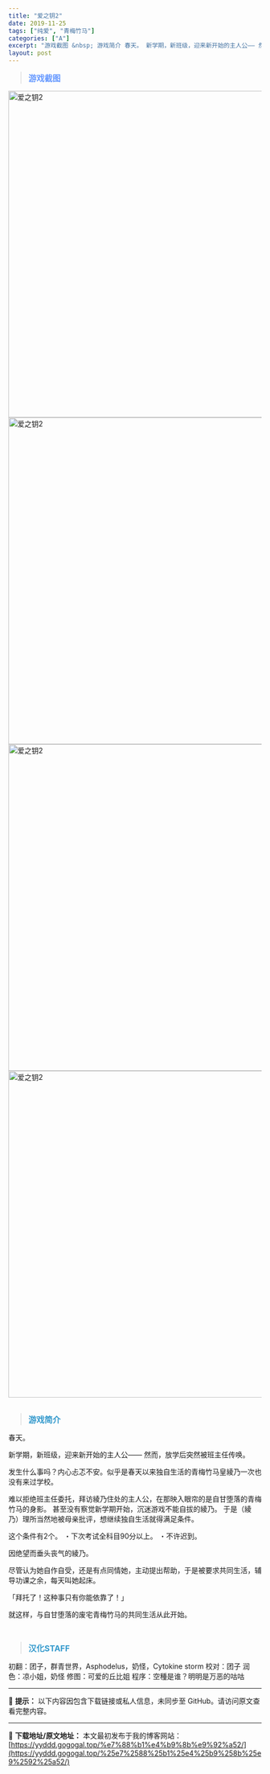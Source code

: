 ```yaml
---
title: "爱之钥2"
date: 2019-11-25
tags: ["纯爱", "青梅竹马"]
categories: ["A"]
excerpt: "游戏截图 &nbsp; 游戏简介 春天。 新学期，新班级，迎来新开始的主人公—— 然而，放学后突然被班主任传唤。 发生什么事吗？内心忐忑不安。似乎是春天以来独自生活的青梅竹马皇綾乃一次也没有来过学校。 难以拒绝班主任委托，拜访綾乃住处的主人公，在那映入眼帘的是自甘堕落的青梅竹马的身影。 甚至没有察觉&hellip;"
layout: post
---
```


<div>
<blockquote><b><span style="font-size: 12pt; color: #6699ff;">游戏截图</span></b></blockquote>
<div><img title="点击放大" src="https://yyddd.gogogal.top/wp-content/uploads/2025/04/20250412_67fa18c3082c5.webp" alt="爱之钥2" width="650" /></div>
<div><img title="点击放大" src="https://yyddd.gogogal.top/wp-content/uploads/2025/04/20250412_67fa18c462763.webp" alt="爱之钥2" width="650" /></div>
<div><img title="点击放大" src="https://yyddd.gogogal.top/wp-content/uploads/2025/04/20250412_67fa18c5e5283.webp" alt="爱之钥2" width="650" /></div>
<div><img title="点击放大" src="https://yyddd.gogogal.top/wp-content/uploads/2025/04/20250412_67fa18c74cfc5.webp" alt="爱之钥2" width="650" /></div>
&nbsp;
<blockquote><b><span style="font-size: 12pt; color: #3399cc;">游戏简介</span></b></blockquote>
<div>

春天。

新学期，新班级，迎来新开始的主人公——
然而，放学后突然被班主任传唤。

发生什么事吗？内心忐忑不安。似乎是春天以来独自生活的青梅竹马皇綾乃一次也没有来过学校。

难以拒绝班主任委托，拜访綾乃住处的主人公，在那映入眼帘的是自甘堕落的青梅竹马的身影。
甚至没有察觉新学期开始，沉迷游戏不能自拔的綾乃。
于是（綾乃）理所当然地被母亲批评，想继续独自生活就得满足条件。

这个条件有2个。
・下次考试全科目90分以上。
・不许迟到。

因绝望而垂头丧气的綾乃。

尽管认为她自作自受，还是有点同情她，主动提出帮助，于是被要求共同生活，辅导功课之余，每天叫她起床。

「拜托了！这种事只有你能依靠了！」

就这样，与自甘堕落的废宅青梅竹马的共同生活从此开始。

</div>
&nbsp;
<blockquote><b><span style="font-size: 12pt; color: #3399cc;">汉化STAFF</span></b></blockquote>
<div>初翻：团子，群青世界，Asphodelus，奶怪，Cytokine storm
校对：团子
润色：凉小姐，奶怪
修图：可爱的丘比姐
程序：空種是谁？明明是万恶的咕咕</div>
</div>
<div class="panel panel-primary">
<div class="panel-heading">

---
🚫 **提示：** 以下内容因包含下载链接或私人信息，未同步至 GitHub。请访问原文查看完整内容。


---
📖 **下载地址/原文地址：** 本文最初发布于我的博客网站：[https://yyddd.gogogal.top/%e7%88%b1%e4%b9%8b%e9%92%a52/](https://yyddd.gogogal.top/%25e7%2588%25b1%25e4%25b9%258b%25e9%2592%25a52/)
